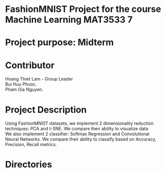 # FashionMNIST Project for the course Machine Learning MAT3533 7
# Project purpose: Midterm
# Contributor
Hoang Thiet Lam - Group Leader</br>
Bui Huu Phuoc.<par></br>
Pham Gia Nguyen.<par></br>
# Project Description
Using FashionMNIST datasets, we implement 2 dimensionality reduction techniques: PCA and t-SNE. We compare their ability to visualize data </br>
We also implement 2 classifier: Softmax Regression and Convolutional Neural Networks. We compare their ability to classify based on Accuracy, Precision, Recall metrics.
# Directories
